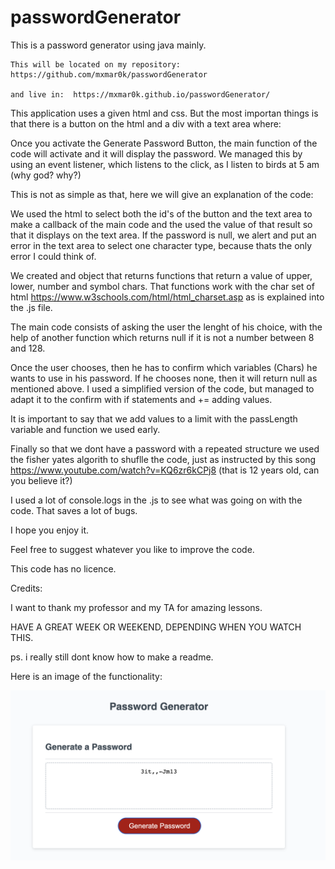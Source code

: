 # passwordGenerator
This is a password generator using java mainly.

    This will be located on my repository: https://github.com/mxmar0k/passwordGenerator

    and live in:  https://mxmar0k.github.io/passwordGenerator/

This application uses a given html and css. But the most importan things is that there is a button on the html and a div with a text area where:

Once you activate the Generate Password Button, the main function of the code will activate and it will display the password. We managed this by using an event listener, which listens to the click, as I listen to birds at 5 am (why god? why?)

This is not as simple as that, here we will give an explanation of the code: 

We used the html to select both the id's of the button and the text area to make a callback of the main code and the used the value of that result so that it displays on the text area. If the password is null, we alert and put an error in the text area to select one character type, because thats the only error I could think of.

We created and object that returns functions that return a value of upper, lower, number and symbol chars. That functions work with the char set of html https://www.w3schools.com/html/html_charset.asp as is explained into the .js file.

The main code consists of asking the user the lenght of his choice, with the help of another function which returns null if it is not a number between 8 and 128.

Once the user chooses, then he has to confirm which variables (Chars) he wants to use in his password. If he chooses none, then it will return null as mentioned above. I used a simplified version of the code, but managed to adapt it to the confirm with if statements and += adding values.

It is important to say that we add values to a limit with the passLength variable and function we used early. 

Finally so that we dont have a password with a repeated structure we used the fisher yates algorith to shuflle the code, just as instructed by this song https://www.youtube.com/watch?v=KQ6zr6kCPj8 (that is 12 years old, can you believe it?)

I used a lot of console.logs in the .js to see what was going on with the code. That saves a lot of bugs.

I hope you enjoy it.

Feel free to suggest whatever you like to improve the code.

This code has no licence.


Credits:

I want to thank my professor and my TA for amazing lessons.

HAVE A GREAT WEEK OR WEEKEND, DEPENDING WHEN YOU WATCH THIS.

ps. i really still dont know how to make a readme.


Here is an image of the functionality:

![Alt text](image.png)